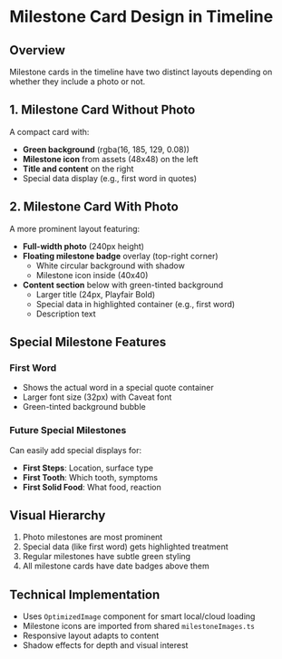 # Milestone Card Design in Timeline

## Overview
Milestone cards in the timeline have two distinct layouts depending on whether they include a photo or not.

## 1. Milestone Card Without Photo
A compact card with:
- **Green background** (rgba(16, 185, 129, 0.08))
- **Milestone icon** from assets (48x48) on the left
- **Title and content** on the right
- Special data display (e.g., first word in quotes)

## 2. Milestone Card With Photo
A more prominent layout featuring:
- **Full-width photo** (240px height)
- **Floating milestone badge** overlay (top-right corner)
  - White circular background with shadow
  - Milestone icon inside (40x40)
- **Content section** below with green-tinted background
  - Larger title (24px, Playfair Bold)
  - Special data in highlighted container (e.g., first word)
  - Description text

## Special Milestone Features

### First Word
- Shows the actual word in a special quote container
- Larger font size (32px) with Caveat font
- Green-tinted background bubble

### Future Special Milestones
Can easily add special displays for:
- **First Steps**: Location, surface type
- **First Tooth**: Which tooth, symptoms
- **First Solid Food**: What food, reaction

## Visual Hierarchy
1. Photo milestones are most prominent
2. Special data (like first word) gets highlighted treatment
3. Regular milestones have subtle green styling
4. All milestone cards have date badges above them

## Technical Implementation
- Uses `OptimizedImage` component for smart local/cloud loading
- Milestone icons are imported from shared `milestoneImages.ts`
- Responsive layout adapts to content
- Shadow effects for depth and visual interest